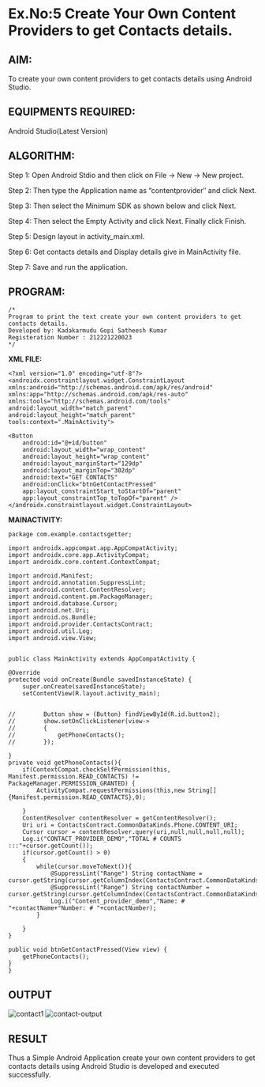 
# Ex.No:5 Create Your Own Content Providers to get Contacts details.


## AIM:

To create your own content providers to get contacts details using Android Studio.

## EQUIPMENTS REQUIRED:

Android Studio(Latest Version)

## ALGORITHM:

Step 1: Open Android Stdio and then click on File -> New -> New project.

Step 2: Then type the Application name as “contentprovider″ and click Next. 

Step 3: Then select the Minimum SDK as shown below and click Next.

Step 4: Then select the Empty Activity and click Next. Finally click Finish.

Step 5: Design layout in activity_main.xml.

Step 6: Get contacts details and Display details give in MainActivity file.

Step 7: Save and run the application.

## PROGRAM:
```
/*
Program to print the text create your own content providers to get contacts details.
Developed by: Kadakarmudu Gopi Satheesh Kumar
Registeration Number : 212221220023
*/
```
**XML FILE:**
    
    <?xml version="1.0" encoding="utf-8"?>
    <androidx.constraintlayout.widget.ConstraintLayout xmlns:android="http://schemas.android.com/apk/res/android"
    xmlns:app="http://schemas.android.com/apk/res-auto"
    xmlns:tools="http://schemas.android.com/tools"
    android:layout_width="match_parent"
    android:layout_height="match_parent"
    tools:context=".MainActivity">

    <Button
        android:id="@+id/button"
        android:layout_width="wrap_content"
        android:layout_height="wrap_content"
        android:layout_marginStart="129dp"
        android:layout_marginTop="302dp"
        android:text="GET CONTACTS"
        android:onClick="btnGetContactPressed"
        app:layout_constraintStart_toStartOf="parent"
        app:layout_constraintTop_toTopOf="parent" />
    </androidx.constraintlayout.widget.ConstraintLayout>
    
**MAINACTIVITY:**

    package com.example.contactsgetter;

    import androidx.appcompat.app.AppCompatActivity;
    import androidx.core.app.ActivityCompat;
    import androidx.core.content.ContextCompat;

    import android.Manifest;
    import android.annotation.SuppressLint;
    import android.content.ContentResolver;
    import android.content.pm.PackageManager;
    import android.database.Cursor;
    import android.net.Uri;
    import android.os.Bundle;
    import android.provider.ContactsContract;
    import android.util.Log;
    import android.view.View;


    public class MainActivity extends AppCompatActivity {

    @Override
    protected void onCreate(Bundle savedInstanceState) {
        super.onCreate(savedInstanceState);
        setContentView(R.layout.activity_main);


    //        Button show = (Button) findViewById(R.id.button2);
    //        show.setOnClickListener(view->
    //        {
    //            getPhoneContacts();
    //        });

    }
    private void getPhoneContacts(){
        if(ContextCompat.checkSelfPermission(this, Manifest.permission.READ_CONTACTS) != PackageManager.PERMISSION_GRANTED) {
            ActivityCompat.requestPermissions(this,new String[] {Manifest.permission.READ_CONTACTS},0);

        }
        ContentResolver contentResolver = getContentResolver();
        Uri uri = ContactsContract.CommonDataKinds.Phone.CONTENT_URI;
        Cursor cursor = contentResolver.query(uri,null,null,null,null);
        Log.i("CONTACT_PROVIDER_DEMO","TOTAL # COUNTS :::"+cursor.getCount());
        if(cursor.getCount() > 0)
        {
            while(cursor.moveToNext()){
                @SuppressLint("Range") String contactName = cursor.getString(cursor.getColumnIndex(ContactsContract.CommonDataKinds.Phone.DISPLAY_NAME));
                @SuppressLint("Range") String contactNumber = cursor.getString(cursor.getColumnIndex(ContactsContract.CommonDataKinds.Phone.NUMBER));
                Log.i("Content_provider_demo","Name: # "+contactName+"Number: # "+contactNumber);
            }

        }
    }

    public void btnGetContactPressed(View view) {
        getPhoneContacts();
    }
    }



## OUTPUT
![contact1](https://github.com/KGSatheeshKumar/Mobile-Application-Development/assets/128453421/dcb91e2d-aed4-442b-af9b-8f31343ab447)
![contact-output](https://github.com/KGSatheeshKumar/Mobile-Application-Development/assets/128453421/44dc5819-c9d3-4372-8dab-6f04e0462d20)



## RESULT
Thus a Simple Android Application create your own content providers to get contacts details using Android Studio is developed and executed successfully.
